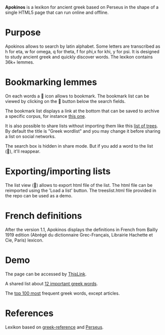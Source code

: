 **Apokinos** is a lexikon for ancient greek based on Perseus in the shape of a single HTML5 page that can run online and offline.

# Purpose
Apokinos allows to search by latin alphabet. Some letters are transcribed as h for eta, w for omega, q for theta, f for phi,x for khi, y for psi.
It is designed to study ancient greek and quickly discover words.
The lexikon contains 36k+ lemmes.

# Bookmarking lemmes

On each words a &#128278; icon allows to bookmark. The bookmark list can be viewed by clicking on the &#128278; button below the search fields.

The bookmark list displays a link at the bottom that can be saved to archive a specific corpus, for instance [this one](https://g.h2.tf/?list=4113|34505|6791).

It is also possible to share lists without importing them like this [list of trees](https://g.h2.tf/?share=34987|10472|34622|17639|19007|31883|23320|697|17995&title=List%20of%20trees%20in%20greek). By default the title is "Greek wordlist" and you may change it before sharing a list on social networks.

The search box is hidden in share mode. But if you add a word to the list (&#128278;), it'll reappear.

# Exporting/importing lists

The list view (&#128278;) allows to export html file of the list. The html file can be reimported using the 'Load a list' button. The treeslist.html file provided in the repo can be used as a demo.

# French definitions

After the version 1.1, Apokinos displays the definitions in French from Bailly 1919 edition (Abrégé du dictionnaire Grec-Français, Librairie Hachette et Cie, Paris) lexicon.

# Demo

The page can be accessed by [ThisLink](https://g.h2.tf).

A shared list about [12 important greek words](https://g.h2.tf/?share=13497|4772|35210|22476|22332|27039|22764|3615|5358|8751|32545|12720&title=12%20important%20words%20from%20ancient%20greek).

The [top 100 most](https://g.h2.tf/?share=16297|6745|20722|27825|23767|16764|5675|3935|1511|23856|24436|23917|15849|36437|24197|22419|27120|36439|23765|3147|19853|15107|27289|14565|32681|1641|21135|9902|23174|31041|31992|19036|9350|8473|23466|23294|16202|2894|10459|20737|15210|14388|7046|14867|6177|21060|1511|1567|26468|22670|9640|16557|9903|27154|19367|11565|3931|23914|6840|24473|33403|14562|32354|26640|23901|26383|27190|22915|2143|24474|13646|11687|16329|23258|28797|13094|16269|25199|23833|32884|8536|11217|5521|1549|28448|20471|24138|11688|31953|29429|797|14510|21525|8915|25461|9915|14682|32792|16291|7384&title=Top100%20most%20frequent) frequent greek words, except articles.



# References
Lexikon based on [greek-reference](https://github.com/blinskey/greek-reference) and [Perseus](http://www.perseus.tufts.edu/hopper/).